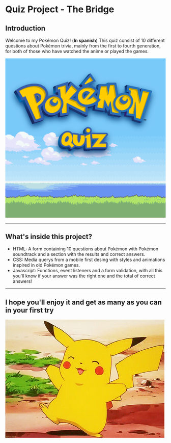 # Quiz Project - The Bridge #

## Introduction ##

Welcome to my Pokémon Quiz! (**In spanish**)
This quiz consist of 10 different questions about Pokémon trivia, mainly from the first to fourth generation, for both of those who have watched the anime or played the games.

![](main.png)

-------------------------------------------------------------------------------

## What's inside this project? ##

- HTML: A form containing 10 questions about Pokémon with Pokémon soundtrack and a section with the results and correct answers.
- CSS: Media querys from a mobile first desing with styles and animations inspired in old Pokémon games.
- Javascript: Functions, event listeners and a form validation, with all this you'll know if your answer was the right one and the total of correct answers!

-------------------------------------------------------------------------------

## I hope you'll enjoy it and get as many as you can in your first try ##

![](pikachu.gif)
